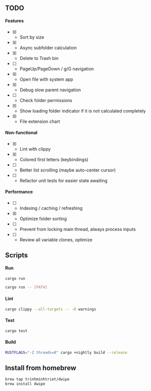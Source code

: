 ## TODO

#### Features

- [x] - Sort by size
- [x] - Async subfolder calculation
- [x] - Delete to Trash bin
- [ ] - PageUp/PageDown / g/G navigation
- [x] - Open file with system app
- [x] - Debug slow parent navigation
- [ ] - Check folder permissions
- [x] - Show loading folder indicator if it is not calculated completely
- [x] - File extension chart

#### Non-functional

- [x] - Lint with clippy
- [x] - Colored first letters (keybindings)
- [ ] - Better list scrolling (maybe auto-center cursor)
- [ ] - Refactor unit tests for easier state awaiting

#### Performance

- [ ] - Indexing / caching / refreshing
- [x] - Optimize folder sorting
- [ ] - Prevent from locking main thread, always process inputs
- [ ] - Review all variable clones, optimize

## Scripts

#### Run

```bash
cargo run
```

```bash
cargo run -- [PATH]
```

#### Lint

```bash
cargo clippy --all-targets -- -D warnings
```

#### Test

```bash
cargo test
```

#### Build

```bash
RUSTFLAGS="-Z threads=8" cargo +nightly build --release
```

## Install from homebrew

```bash
brew tap trinhminhtriet/dwipe
brew install dwipe
```
